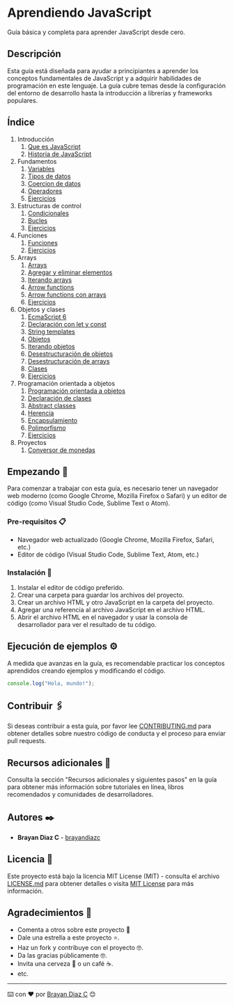 # Aprendiendo JavaScript

Guía básica y completa para aprender JavaScript desde cero.

## Descripción

Esta guía está diseñada para ayudar a principiantes a aprender los conceptos fundamentales de JavaScript y a adquirir habilidades de programación en este lenguaje. La guía cubre temas desde la configuración del entorno de desarrollo hasta la introducción a librerías y frameworks populares.

## Índice

1. Introducción
   1. [Que es JavaScript](./01-introduccion/01-que-es-javascript.md)
   2. [Historia de JavaScript](./01-introduccion/02-historia-javascript.md)
2. Fundamentos
   1. [Variables](./02-fundamentos/01-variables.md)
   2. [Tipos de datos](./02-fundamentos/02-tipos-de-datos.md)
   3. [Coercion de datos](./02-fundamentos/03-coercion-de-datos.md)
   4. [Operadores](./02-fundamentos/04-operadores.md)
   5. [Ejercicios](./02-fundamentos/05-ejercicios.md)
3. Estructuras de control
   1. [Condicionales](./03-estructuras-de-control/01-condicionales.md)
   2. [Bucles](./03-estructuras-de-control/02-bucles.md)
   3. [Ejercicios](./03-estructuras-de-control/03-ejercicios.md)
4. Funciones
   1. [Funciones](./04-funciones/01-funciones.md)
   2. [Ejercicios](./04-funciones/02-ejercicios.md)
5. Arrays
   1. [Arrays](./05-arrays/01-arrays.md)
   2. [Agregar y eliminar elementos](./05-arrays/02-agregar-y-eliminar-elementos.md)
   3. [Iterando arrays](./05-arrays/03-iterando-arrays.md)
   4. [Arrow functions](./05-arrays/04-arrow-functions.md)
   5. [Arrow functions con arrays](./05-arrays/05-arrow-functions-con-arrays.md)
   6. [Ejercicios](./05-arrays/06-ejercicios.md)
6. Objetos y clases
   1. [EcmaScript 6](./06-objetos-y-clases/01-ecmascript-6.md)
   2. [Declaración con let y const](./06-objetos-y-clases/02-declaracion-con-let-y-const.md)
   3. [String templates](./06-objetos-y-clases/03-string-templates.md)
   4. [Objetos](./06-objetos-y-clases/04-objetos.md)
   5. [Iterando objetos](./06-objetos-y-clases/05-iterando-objetos.md)
   6. [Desestructuración de objetos](./06-objetos-y-clases/06-desestructuracion-de-objetos.md)
   7. [Desestructuración de arrays](./06-objetos-y-clases/07-desestructuracion-de-arrays.md)
   8. [Clases](./06-objetos-y-clases/08-clases.md)
   9. [Ejercicios](./06-objetos-y-clases/09-ejercicios.md)
7. Programación orientada a objetos
   1. [Programación orientada a objetos](./06-objetos-y-clases/01-programacion-orientada-a-objetos.md)
   2. [Declaración de clases](./06-objetos-y-clases/02-declaracion-de-clases.md)
   3. [Abstract classes](./06-objetos-y-clases/03-abstract-classes.md)
   4. [Herencia](./06-objetos-y-clases/04-herencia.md)
   5. [Encapsulamiento](./06-objetos-y-clases/05-encapsulamiento.md)
   6. [Polimorfismo](./06-objetos-y-clases/06-polimorfismo.md)
   7. [Ejercicios](./06-objetos-y-clases/07-ejercicios.md)
8. Proyectos
   1. [Conversor de monedas](./proyectos/conversor-monedas.md)

## Empezando 🚀

Para comenzar a trabajar con esta guía, es necesario tener un navegador web moderno (como Google Chrome, Mozilla Firefox o Safari) y un editor de código (como Visual Studio Code, Sublime Text o Atom).

### Pre-requisitos 📋

* Navegador web actualizado (Google Chrome, Mozilla Firefox, Safari, etc.)
* Editor de código (Visual Studio Code, Sublime Text, Atom, etc.)

### Instalación 🔧

1. Instalar el editor de código preferido.
2. Crear una carpeta para guardar los archivos del proyecto.
3. Crear un archivo HTML y otro JavaScript en la carpeta del proyecto.
4. Agregar una referencia al archivo JavaScript en el archivo HTML.
5. Abrir el archivo HTML en el navegador y usar la consola de desarrollador para ver el resultado de tu código.

## Ejecución de ejemplos ⚙️

A medida que avanzas en la guía, es recomendable practicar los conceptos aprendidos creando ejemplos y modificando el código.

```javascript
console.log("Hola, mundo!");
```

## Contribuir 🖇️

Si deseas contribuir a esta guía, por favor lee [CONTRIBUTING.md](https://gist.github.com/tu_usuario_github/xxxxxx) para obtener detalles sobre nuestro código de conducta y el proceso para enviar pull requests.

## Recursos adicionales 📖

Consulta la sección "Recursos adicionales y siguientes pasos" en la guía para obtener más información sobre tutoriales en línea, libros recomendados y comunidades de desarrolladores.

## Autores ✒️

* **Brayan Diaz C** - [brayandiazc](https://github.com/brayandiazc)

## Licencia 📄

Este proyecto está bajo la licencia MIT License (MIT) - consulta el archivo [LICENSE.md](LICENSE.md) para obtener detalles o visita [MIT License](https://opensource.org/licenses/MIT) para más información.

## Agradecimientos 🎁

* Comenta a otros sobre este proyecto 📢
* Dale una estrella a este proyecto ⭐️.
* Haz un fork y contribuye con el proyecto 🤓.
* Da las gracias públicamente 🤓.
* Invita una cerveza 🍺 o un café ☕.
* etc.

---
⌨️ con ❤️ por [Brayan Diaz C](https://github.com/brayandiazc) 😊
